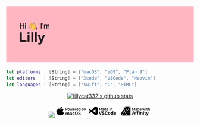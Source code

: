<img src="header.png">

```swift
let platforms : [String] = ["macOS", "iOS", "Plan 9"]
let editors   : [String] = ["Xcode", "VSCode", "Neovim"]
let languages : [String] = ["Swift", "C", "HTML"]
```

<p align="center">
  <a href="https://github.com/lillycat332">
    <img src="https://github-readme-stats.vercel.app/api?username=lillycat332&hide_border=false&show_icons=true" alt="lillycat332's github stats">
  </a>
</p>

<p align="center">
  <a href="https://9front.org">
    <img src="https://user-images.githubusercontent.com/54189319/145022061-542e9920-9a60-40c7-96d9-555b3a1326c3.png">
  </a>
  <a href="https://apple.com/macos">
    <img src="macOSnew.png">
  </a>
  <a href="https://code.visualstudio.com">
    <img src="vscnew.png">
  </a>
  <a href="https://affinity.serif.com/en-gb/">
    <img src="Affinity.png">
  </a>
</p>
